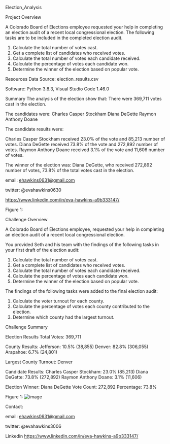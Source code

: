 Election_Analysis

Project Overview

A Colorado Board of Elections employee requested your help in completing an election audit of a recent local congressional election. The following tasks are to be included in the completed election audit.

1. Calculate the total number of votes cast. 
2. Get a complete list of candidates who received votes. 
3. Calculate the total number of votes each candidate received. 
4. Calculate the percentage of votes each candidate won. 
5. Determine the winner of the election based on popular vote. 

Resources
Data Source: election_results.csv

Software: Python 3.8.3, Visual Studio Code 1.46.0

Summary
The analysis of the election show that:
There were 369,711 votes cast in the election.

The candidates were:
Charles Casper Stockham
Diana DeGette
Raymon Anthony Doane

The candidate results were:

Charles Casper Stockham received 23.0% of the vote and 85,213 number of votes.
Diana DeGette received 73.8% of the vote and 272,892 number of votes.
Raymon Anthony Doane received 3.1% of the vote and 11,606 number of votes.

The winner of the election was:
Diana DeGette, who received 272,892 number of votes, 73.8% of the total votes cast in the election.

email: ehawkins0631@gmail.com

twitter: @evahawkins0630

https://www.linkedin.com/in/eva-hawkins-a9b333147/

Figure 1:   

Challenge Overview

A Colorado Board of Elections employee, requested your help in completing an election audit of a recent local congressional election.

You provided Seth and his team with the findings of the following tasks in your first draft of the election audit:

1. Calculate the total number of votes cast. 
2. Get a complete list of candidates who received votes. 
3. Calculate the total number of votes each candidate received. 
4. Calculate the percentage of votes each candidate won. 
5. Determine the winner of the election based on popular vote.


The findings of the following tasks were added to the final election audit:

1. Calculate the voter turnout for each county.
2. Calculate the percentage of votes each county contributed to the election.
3. Determine which county had the largest turnout.

Challenge Summary

Election Results
Total Votes: 369,711

County Results:
Jefferson: 10.5% (38,855)
Denver: 82.8% (306,055)
Arapahoe: 6.7% (24,801)

Largest County Turnout: Denver


Candidate Results:
Charles Casper Stockham: 23.0% (85,213)
Diana DeGette: 73.8% (272,892)
Raymon Anthony Doane: 3.1% (11,606)

Election Winner:
Diana DeGette
Vote Count: 272,892
Percentage: 73.8%

Figure 1:
![image](https://user-images.githubusercontent.com/101227930/188056284-2f556e74-3790-42a0-ba2c-752ccb081ed5.png)

Contact:

email: ehawkins0631@gmail.com

twitter: @evahawkins3006

Linkedin https://www.linkedin.com/in/eva-hawkins-a9b333147/

